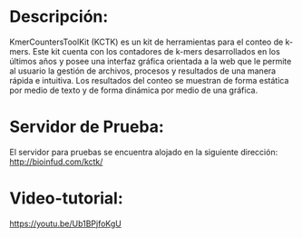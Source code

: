 <h1>Descripción:</h1>
KmerCountersToolKit (KCTK) es un kit de herramientas para el conteo de k-mers. Este kit cuenta con los contadores de k-mers desarrollados en los últimos años y posee una interfaz gráfica orientada a la web que le permite al usuario la gestión de archivos, procesos y resultados de una manera rápida e intuitiva. Los resultados del conteo se muestran de forma estática por medio de texto y de forma dinámica por medio de una gráfica.

<h1>Servidor de Prueba:</h1>
El servidor para pruebas se encuentra alojado en la siguiente dirección: <a href="http://bioinfud.com/kctk/">http://bioinfud.com/kctk/</a>

<h1>Video-tutorial:</h1>
<a href="https://youtu.be/Ub1BPjfoKgU">https://youtu.be/Ub1BPjfoKgU</a>
